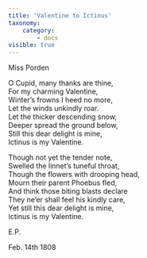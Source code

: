 ```yaml
---
title: 'Valentine to Ictinus'
taxonomy:
    category:
        - docs
visible: true
---
```


<div class="author">Miss Porden</div>

O Cupid, many thanks are thine,  
For my charming Valentine,  
Winter’s frowns I heed no more,  
Let the winds unkindly roar.  
Let the thicker descending snow,  
Deeper spread the ground below,  
Still this dear delight is mine,  
Ictinus is my Valentine.  

Though not yet the tender note,  
Swelled the linnet’s tuneful throat,  
Though the flowers with drooping head,  
Mourn their parent Phoebus fled,  
And think those biting blasts declare  
They ne’er shall feel his kindly care,  
Yet still this dear delight is mine,  
Ictinus is my Valentine.  

E.P.

Feb. 14th 1808